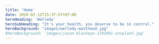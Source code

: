 ```yaml
---
title: 'Home'
date: 2018-02-12T15:37:57+07:00
heroHeading: 'Welledy'
heroSubHeading: "It's your health, you deserve to be in control."
heroBackground: "images/welledy-masthead.jpg"
#heroBackground: 'images/jason-blackeye-1191801-unsplash.jpg'
---
```

